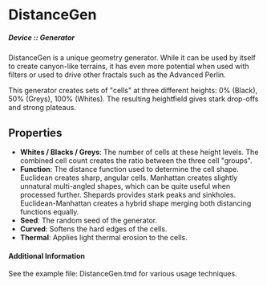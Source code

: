 # DistanceGen
##### Device :: Generator

DistanceGen is a unique geometry generator. While it can be used by itself to create canyon-like terrains, it has even more potential when used with filters or used to drive other fractals such as the Advanced Perlin.

This generator creates sets of "cells" at three different heights: 0% (Black), 50% (Greys), 100% (Whites). The resulting heightfield gives stark drop-offs and strong plateaus.

## Properties

- **Whites / Blacks / Greys**: The number of cells at these height levels. The combined cell count creates the ratio between the three cell "groups".
- **Function**: The distance function used to determine the cell shape. Euclidean creates sharp, angular cells. Manhattan creates slightly unnatural multi-angled shapes, which can be quite useful when processed further. Shepards provides stark peaks and sinkholes. Euclidean-Manhattan creates a hybrid shape merging both distancing functions equally.
- **Seed**: The random seed of the generator.
- **Curved**: Softens the hard edges of the cells.
- **Thermal**: Applies light thermal erosion to the cells.

#### Additional Information
See the example file: DistanceGen.tmd for various usage techniques.